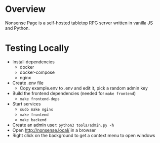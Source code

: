 # Overview
Nonsense Page is a self-hosted tabletop RPG server written in vanilla JS and Python.

# Testing Locally
- Install dependencies
  - docker
  - docker-compose
  - nginx
- Create .env file
  - Copy example.env to .env and edit it, pick a random admin key
- Build the frontend dependencies (needed for `make frontend`)
  - `make frontend-deps`
- Start services
  - `sudo make nginx`
  - `make frontend`
  - `make backend`
- Create an admin user: `python3 tools/admin.py -h`
- Open http://nonsense.local/ in a browser
- Right click on the background to get a context menu to open windows
